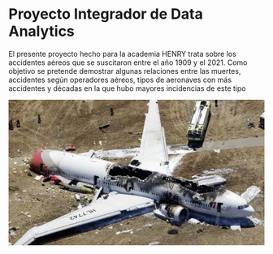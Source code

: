 # Proyecto Integrador de Data Analytics 
El presente proyecto hecho para la academia HENRY trata sobre los accidentes aéreos que se suscitaron entre el año 1909 y el 2021. Como objetivo se pretende demostrar algunas relaciones entre las muertes, accidentes según operadores aéreos, tipos de aeronaves con más accidentes y décadas en la que hubo mayores incidencias de este tipo 

![Logo](Imagenes/ACCIDENTESAEREOSIMG.jpg)
